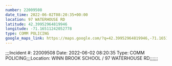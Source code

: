 ```yaml
---
number: 22009508
date_time: 2022-06-02T08:20:35+00:00
location: 97 WATERHOUSE RD
latitude: 42.39952964819946
longitude: -71.16511242052778
type: COMM POLICING
google_maps_link: https://maps.google.com/?q=42.39952964819946,-71.16511242052778
---
```


;;;Incident #: 22009508  Date: 2022-06-02 08:20:35  Type: COMM POLICING;;;Location: WINN BROOK SCHOOL / 97 WATERHOUSE RD;;;;;;
